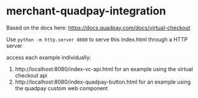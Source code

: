 # merchant-quadpay-integration

Based on the docs here: https://docs.quadpay.com/docs/virtual-checkout

Use `python -m http.server 8080` to serve this index.html through a HTTP server

access each example individually:
1. http://localhost:8080/index-vc-api.html for an example using the virtual checkout api
2. http://localhost:8080/index-quadpay-button.html for an example using the quadpay custom web component
